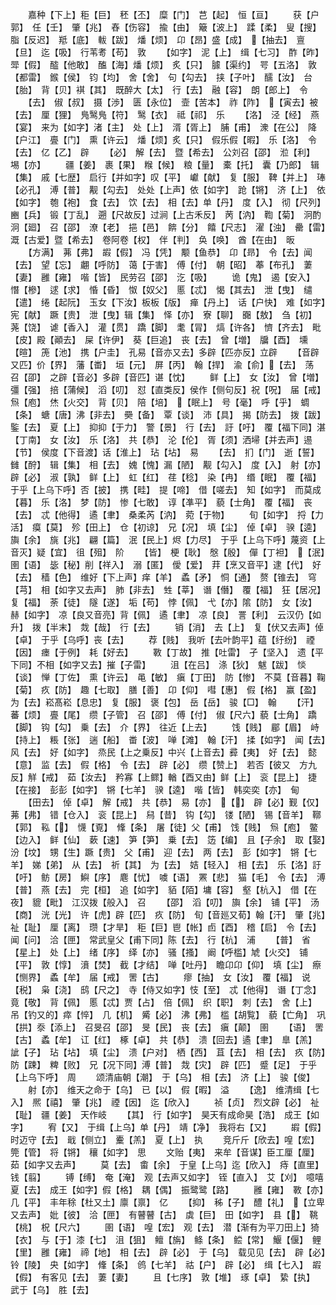<!-- { "loadSidebar": true } -->
　　嘉种【下上】秬【巨】　秠【丕】　糜【门】　芑【起】　恒【亘】
　　获【户郭】　任【壬】　肇【兆】　舂【伤容】　揄【由】　簸【波上】　蹂【柔】　叟【搜】　脂【反迟】　羝【底】　軷【跋】　燔【烦】　卬【昂】盛【成】　【抽去】　亶【旦】　迄【吸】　行苇耉【苟】　敦
　　【如字】　泥【上】　缉【七习】　酢【昨】　斝【假】　醓【他敢】　醢【海】燔【烦】　炙【只】　臄【渠约】　咢【五洛】　敦【都雷】　鍭【侯】　钧【均】　舍【舍】　句【勾去】　挟【子叶】　醹【汝】　台【胎】　背【贝】褀【其】　既醉大【太】　行【去】　融【容】　朗【郎上】　令
　　【去】　俶【叔】　摄【渉】　匮【永位】　壸【苦本】　祚【阼】　【寅去】被【去】　厘【狸】　鳬鹥鳬【符】　鹥【衣】　祗【祁】　乐
　　【洛】　泾【经】　燕【宴】　来为【如字】渚【主】　处【上】　湑【胥上】　脯【甫】　潨【在公】　降【户江】　亹【门】　熏【许云】　燔【烦】炙【只】　假乐假【暇】　乐【洛】　令【去】　亿【乙】　辟
　　【必】　解【去】　暨【希去】　公刘召【邵】　涖【利】　埸【亦】
　　疆【姜】　裹【果】　糇【候】　粮【量】　橐【托】　囊【乃郎】　辑【集】　戚【七歴】　启行【并如字】叹【平】　巘【献】　复【服】　鞞【并上】　琫【必孔】　溥【普】　觏【勾去】　处处【上声】依【如字】　跄【锵】　济【上】　依【如字】　匏【袍】　食【去】　饮【去】　相【去】单【丹】　度【入】　彻【尺列】　豳【兵】　锻【丁乱】　遡【尺故反】过涧【上古禾反】　苪【汭】　鞫【菊】　泂酌泂【廻】　召【邵】　潦【老】　挹【邑】　餴【分】　饎【尺志】　濯【浊】　罍【雷】　溉【古爱】暨【希去】　卷阿卷【权】　伴【判】　奂【唤】　酋【在由】　昄
　　【方满】　茀【弗】　嘏【假】　冯【凭】　颙【鱼恭】　卬【昻】　令【去】闻【去】　望【忘】　翽【呼防】　蔼【于害】　傅【付】　朝【昭】　菶【布孔】　萋【妻】　雝【雍】　喈【皆】　民劳召【邵】　汔【吸】
　　诡【鬼】　遏【安入】　憯【槮】　逑【求】　惛【昏】　怓【奴父】　慝【忒】　愒【其去】　泄【曳】　缱【遣】　绻【起阮】　玉女【下汝】板板【版】　瘅【丹上】　话【户快】　难【如字】　宪【献】　蹶【贵】　泄【曳】辑【集】　怿【亦】　寮【聊】　嚻【敖】　刍【初】　荛【饶】　谑【香入】　灌【贯】　蹻【脚】　耄【冐】　熇【许各】　懠【齐去】　毗【皮】殿【顚去】　屎【许伊】　葵【巨追】　丧【去】　曾【増】　牖【酉】　壎【暄】　箎【池】　携【户圭】　孔易【音亦又去】多辟【匹亦反】立辟
　　【音辟又匹】价【界】　藩【畨】　垣【元】　屏【丙】　翰【捍】　渝【俞】【去】　荡　召【卲】　之辟【音必】多辟【音匹】谌【忱】
　　鲜【上】　女【汝】　曾【増】　彊【强】　掊【蒲候】　滔【叨】　怼【直类反】侯作【侧句反】祝【呪】　届【戒】　炰【庖】　烋【火交】　背【贝】　陪【培】　【眠上】　号【毫】　呼【乎】　蜩【条】　螗【唐】沸【非去】　奰【备】　覃【谈】　沛【具】　揭【防去】　拨【跋】　鍳【去】　夏【上】　抑抑【于力】　警【景】　行【去】　訏【吁】　覆【福下同】湛【丁南】　女【汝】　乐【洛】　共【恭】　沦【伦】　胥【须】洒埽【并去声】逷【节】　侯度【下音渡】话【淮上】　玷【坫】　易
　　【去】　扪【门】　逝【誓】　雠【酧】　辑【集】　相【去】　媿【愧】漏【陋】　觏【勾入】　度【入】　射【亦】　辟【必】　淑【孰】　鲜【上】　虹【红】　荏【稔】　染【冉】　缗【眠】　覆【福】　于乎【上乌下呼】否【披】　携【畦】　提【啼】　借【嗟去】　知【如字】　而莫成【暮】　乐【洛】　梦【防】　惨【七敢】　谆【凖平】　藐【士角】　覆【福】　丧【去】　忒【他得】　遹【聿】　桑柔芮【汭】　菀【于物】
　　旬【如字】　捋【力活】　瘼【莫】　殄【田上】　仓【初谅】　兄【况】　填【尘】　倬【卓】　骙【逵】　旟【余】　旐【兆】　翩【篇】　泯【民上】烬【力尽】　于乎【上乌下呼】蔑资【上音灭】疑【宜】　徂【殂】　阶
　　【皆】　梗【耿】　慇【殷】　僤【丁袒】　【泯】　圉【语】　毖【秘】削【祥入】　溺【匿】　僾【爱】　荓【烹又音平】逮【代】　好【去】　穑【色】　维好【下上声】痒【羊】　蟊【矛】　恫【通】　赘【锥去】　穹【芎】　相【如字又去声】　肺【非去】　甡【莘】　谮【僭】　覆【福】　狂【居况】　复【福】　荼【徒】　隧【遂】　垢【苟】　悖【佩】　弋【亦】隂【防】　女【汝】　赫【如字】　凉【良又音亮】背【佩】　遹【聿】　凉【良】　詈【利】　云汉仍【如升】　拨【半末】　烖【哉】　行【去】
　　销【消】　去【上】　复【伏又去声】倬【卓】　于乎【乌呼】丧【去】
　　荐【贱】　我听【去叶韵平】蕴【纡纷】　禋【因】　瘗【于例】　耗【好去】
　　斁【丁故】　推【吐雷】　孑【坚入】　遗【平下同】不相【如字又去】摧【子雷】
　　沮【在吕】　涤【狄】　魃【跋】　惔【谈】　惮【丁佐】　熏【许云】　黾【敏】　瘨【丁田】　防【惨】　不莫【音暮】鞠【菊】　疚【防】　趣【七取】　膳【善】　卬【仰】　嘒【惠】　假【格】　赢【盈】　为【去】崧髙崧【息忠】　复【服】　褒【包】　岳【岳】　骏【□】　翰
　　【汗】　蕃【烦】　亹【尾】　缵【子管】　召【邵】　傅【付】　俶【尺六】藐【士角】　蹻【脚】　钩【勾】　乗【去】　介【界】　往近【上去】
　　饯【贱】　郿【眉】　峙【持上】　粻【张】　遄【船】　畨【波】　啴【滩】　翰【汗】　揉【如字】　闻【去】　风【去】　好【如字】　烝民【上之乗反】中兴【上音去】彛【夷】　好【去】　懿【意】　监【去】　假【格】　令【去】　辟【必】　缵【赞上】　若否【彼又　方九反】觧【戒】　茹【汝去】　矜寡【上鳏】輶【酉又由】鲜【上】　衮【昆上】　捷【在接】　彭彭【如字】　锵【七羊】　骙【逵】　喈【皆】　韩奕奕【亦】　甸
　　【田去】　倬【卓】　解【戒】　共【恭】　易【亦】　【】　辟【必】觐【仅】　茀【弗】　错【仓入】　衮【昆上】　舄【昔】　钩【勾】　镂【陋】　锡【音羊】　鞹【郭】　鞃【】　懱【覔】　鞗【条】　屠【徒】父【甫】　饯【贱】　炰【庖】　鳖【边入】　鲜【仙】　蔌【速】　笋【笋】　乗【去】　笾【编】　且【子余】　取【娶】　汾【坟】　甥【生】蹶【贵】　父【甫】　迎【去】　两【去】　彭【如字】　锵【七羊】　娣【弟】　从【去】　祈【其】　为【去】　姞【轻入】　相【去】　乐【洛】訏【吁】　鲂【房】　鱮【序】　麀【忧】　噳【语】　罴【悲】　猫【毛】　令【去】　溥【普】　燕【去】　完【桓】　追【如字】　貊【陌】墉【容】　壑【杭入】　借【在夜】　貔【毗】　江汉拨【般入】　召
　　【邵】　滔【叨】　旟【余】　铺【平】　汤【商】　洸【光】　许【虎】辟【匹】　疚【防】　旬【音廵又荀】翰【汗】　肇【兆】　祉【耻】　厘【离】　瓒【才旱】　秬【巨】鬯【帐】卣【酉】　稽【启】　令【去】　闻【问】　洽【匣】　常武皇父【甫下同】陈【去】　行【杭】　浦
　　【普】　省【星上】　处【上】　绪【序】　绎【亦】　骚【搔】　阚【呼槛】虓【火交】　铺【平】　敦【惇】　濆【焚】　截【才结】　啴【吐丹】　瞻卬卬【仰】　填【尘】　瘵【恻界】　蟊【牟】　届【戒】　罟【古】
　　瘳【抽】　女【汝】　覆【福】　说【税】　枭【浇】　鸱【尺之】　寺【侍又如字】忮【至】　忒【他得】　谮【丁念】　竟【敬】　背【佩】　慝【忒】贾【占】　倍【佩】　织【职】　刺【去】　舍【上】　吊【钓又的】瘁【悴】　几【机】　觱【必】　沸【弗】　槛【胡覧】　藐【亡角】　巩【拱】沗【添上】　召旻召【邵】　旻【民】　丧【去】　瘨【颠】　圉
　　【语】　罟【古】　蟊【牟】　讧【红】　椓【卓】　共【恭】　溃【回去】遹【聿】　臯【羔】　訿【子】　玷【坫】　填【尘】　溃【户对】　栖【西】　苴【去】　相【去】　疚【防】　防【踈】　粺【败】　兄【况下同】溥【普】　烖【灾】　辟【匹】　蹙【足】　于乎【上乌下呼】　周
　　颂清庙朝【潮】　于【乌】　相【去】　济【上】　骏【俊】
　　射【亦】　维天之命于【乌】　已【以】　假【暇】　溢
　　【逸】　维清缉【七入】　熈【禧】　肇【兆】　禋【因】　迄【欣入】
　　祯【贞】　烈文辟【必】　祉【耻】　疆【姜】　天作岐
　　【其】　行【如字】　昊天有成命昊【浩】　成王【如字】
　　宥【又】　于缉【上乌】单【丹】　靖【净】　我将右【又】
　　嘏【假】　时迈守【去】　戢【侧立】　櫜【羔】　夏【上】　执
　　竞斤斤【欣去】喤【宏】　筦【管】　将【锵】　穰【如字】　思
　　文贻【夷】　来牟【音谋】臣工厘【厘】　茹【如字又去声】
　　莫【去】　畬【余】　于皇【上乌】迄【欣入】　痔【直里】　钱【翦】
　　镈【缚】　奄【淹】　观【去声又如字】　铚【直入】　艾【刈】　噫嘻夏【去】　成王【如字】假【格】　耦【偶】　振鹭鹭【路】
　　雝【雍】　斁【亦】　几【平】　丰年稌【杜又土】廪【禀】　亿
　　【抑】　秭【子】　醴【礼】　【立卑又去声】　妣【彼】　洽【匣】　有瞽瞽【古】　虡【巨】　田【如字】　县【】　鞉【桃】　柷【尺六】
　　圉【语】　喤【宏】　观【去】　潜【渐有为平刀田上】猗【衣】　与【于】漆【七】　沮【狙】　鳣【旃】　鲦【条】　鲿【常】　鰋【偃】　鲤【里】　雝【雍】　禘【地】　相【去】　辟【必】　于【乌】　载见见【去】　辟【必】　铃【陵】　央【如字】　鞗【条】　鸧【七羊】　祜【户】　辟【必】　缉【七入】　嘏【假】　有客见【去】　萋【妻】
　　且【七序】　敦【堆】　琢【卓】　絷【执】　武于【乌】　胜【去】
